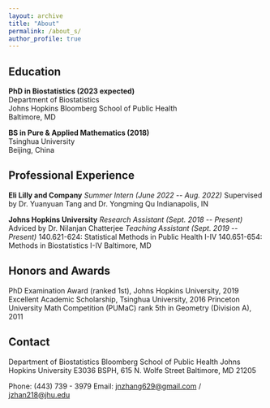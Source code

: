 ```yaml
---
layout: archive
title: "About"
permalink: /about_s/
author_profile: true
---
```


Education
------
**PhD in Biostatistics (2023 expected)**   
Department of Biostatistics    
Johns Hopkins Bloomberg School of Public Health   
Baltimore, MD

**BS in Pure & Applied Mathematics (2018)**   
Tsinghua University   
Beijing, China

Professional Experience
------
**Eli Lilly and Company**
*Summer Intern (June 2022 -- Aug. 2022)*
    Supervised by Dr. Yuanyuan Tang and Dr. Yongming Qu
Indianapolis, IN

**Johns Hopkins University**
*Research Assistant (Sept. 2018 -- Present)*
    Adviced by Dr. Nilanjan Chatterjee
*Teaching Assistant (Sept. 2019 -- Present)*
    140.621-624: Statistical Methods in Public Health I-IV 
    140.651-654: Methods in Biostatistics I-IV 
Baltimore, MD

Honors and Awards
------
PhD Examination Award (ranked 1st), Johns Hopkins University, 2019
Excellent Academic Scholarship, Tsinghua University, 2016
Princeton University Math Competition (PUMaC) rank  5th in Geometry (Division A), 2011

Contact
------
Department of Biostatistics
Bloomberg School of Public Health
Johns Hopkins University
E3036 BSPH, 615 N. Wolfe Street
Baltimore, MD 21205

Phone: (443) 739 - 3979
Email: <jnzhang629@gmail.com> / <jzhan218@jhu.edu>

